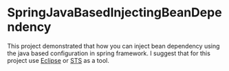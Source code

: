 # SpringJavaBasedInjectingBeanDependency
This project demonstrated that how you can inject bean dependency using the java based configuration in spring framework. I suggest that for this project use [Eclipse](https://www.eclipse.org/downloads/) or [STS](https://spring.io/tools) as a tool.
